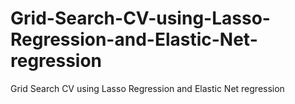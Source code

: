 # Grid-Search-CV-using-Lasso-Regression-and-Elastic-Net-regression
Grid Search CV using Lasso Regression and Elastic Net regression
